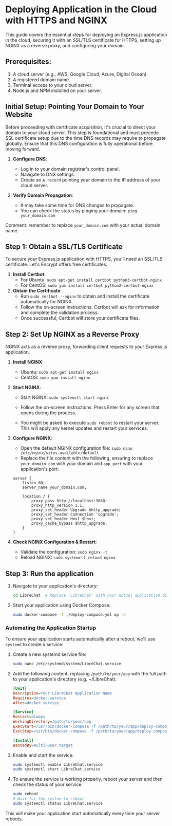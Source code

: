 # Deploying Application in the Cloud with HTTPS and NGINX

This guide covers the essential steps for deploying an Express.js application in the cloud, securing it with an SSL/TLS certificate for HTTPS, setting up NGINX as a reverse proxy, and configuring your domain.

## Prerequisites:

1. A cloud server (e.g., AWS, Google Cloud, Azure, Digital Ocean).
2. A registered domain name.
3. Terminal access to your cloud server.
4. Node.js and NPM installed on your server.

## Initial Setup: Pointing Your Domain to Your Website

Before proceeding with certificate acquisition, it's crucial to direct your domain to your cloud server. This step is foundational and must precede SSL certificate setup due to the time DNS records may require to propagate globally. Ensure that this DNS configuration is fully operational before moving forward.

1. **Configure DNS**:

   - Log in to your domain registrar's control panel.
   - Navigate to DNS settings.
   - Create an `A record` pointing your domain to the IP address of your cloud server.

2. **Verify Domain Propagation**:
   - It may take some time for DNS changes to propagate.
   - You can check the status by pinging your domain: `ping your_domain.com`

Comment: remember to replace `your_domain.com` with your actual domain name.

## Step 1: Obtain a SSL/TLS Certificate

To secure your Express.js application with HTTPS, you'll need an SSL/TLS certificate. Let's Encrypt offers free certificates:

1. **Install Certbot**:
   - For Ubuntu: `sudo apt-get install certbot python3-certbot-nginx`
   - For CentOS: `sudo yum install certbot python2-certbot-nginx`
2. **Obtain the Certificate**:
   - Run `sudo certbot --nginx` to obtain and install the certificate automatically for NGINX.
   - Follow the on-screen instructions. Certbot will ask for information and complete the validation process.
   - Once successful, Certbot will store your certificate files.

## Step 2: Set Up NGINX as a Reverse Proxy

NGINX acts as a reverse proxy, forwarding client requests to your Express.js application.

1. **Install NGINX**:

   - Ubuntu: `sudo apt-get install nginx`
   - CentOS: `sudo yum install nginx`

2. **Start NGINX**:

   - Start NGINX: `sudo systemctl start nginx`

   - Follow the on-screen instructions. Press Enter for any screen that opens during the process.
   - You might be asked to execute `sudo reboot` to restart your server. This will apply any kernel updates and restart your services.

3. **Configure NGINX**:

   - Open the default NGINX configuration file: `sudo nano /etc/nginx/sites-available/default`
   - Replace the file content with the following, ensuring to replace `your_domain.com` with your domain and `app_port` with your application's port:

   ```
   server {
       listen 80;
       server_name your_domain.com;

       location / {
           proxy_pass http://localhost:3080;
           proxy_http_version 1.1;
           proxy_set_header Upgrade $http_upgrade;
           proxy_set_header Connection 'upgrade';
           proxy_set_header Host $host;
           proxy_cache_bypass $http_upgrade;
       }
   }
   ```

4. **Check NGINX Configuration & Restart**:
   - Validate the configuration: `sudo nginx -t`
   - Reload NGINX: `sudo systemctl reload nginx`

## Step 3: Run the application

1. Navigate to your application's directory:

   ```bash
   cd LibreChat  # Replace 'LibreChat' with your actual application directory.
   ```

2. Start your application using Docker Compose:

   ```bash
   sudo docker-compose -f ./deploy-compose.yml up -d
   ```

### Automating the Application Startup

To ensure your application starts automatically after a reboot, we'll use `systemd` to create a service:

1. Create a new systemd service file:

   ```bash
   sudo nano /etc/systemd/system/LibreChat.service
   ```

2. Add the following content, replacing `/path/to/your/app` with the full path to your application's directory (e.g. ~/LibreChat):

   ```ini
   [Unit]
   Description=Your LibreChat Application Name
   Requires=docker.service
   After=docker.service

   [Service]
   Restart=always
   WorkingDirectory=/path/to/your/app
   ExecStart=/usr/bin/docker-compose -f /path/to/your/app/deploy-compose.yml up
   ExecStop=/usr/bin/docker-compose -f /path/to/your/app/deploy-compose.yml down

   [Install]
   WantedBy=multi-user.target
   ```

3. Enable and start the service:

   ```bash
   sudo systemctl enable LibreChat.service
   sudo systemctl start LibreChat.service
   ```

4. To ensure the service is working properly, reboot your server and then check the status of your service:

   ```bash
   sudo reboot
   # Wait for the system to reboot
   sudo systemctl status LibreChat.service
   ```

This will make your application start automatically every time your server reboots.
